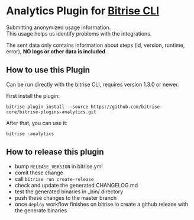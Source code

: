 # Analytics Plugin for [Bitrise CLI](https://github.com/bitrise-io/bitrise)

Submitting anonymized usage information.  
This usage helps us identify problems with the integrations.  

The sent data only contains information about steps (id, version, runtime, error), **NO logs or other data is included**.

## How to use this Plugin  

Can be run directly with the bitrise CLI, requires version 1.3.0 or newer.

First install the plugin:

```
bitrise plugin install --source https://github.com/bitrise-core/bitrise-plugins-analytics.git
```

After that, you can use it:

```
bitrise :analytics
```

## How to release this plugin

- bump `RELEASE_VERSION` in bitrise.yml
- comit these change
- call `bitrise run create-release`
- check and update the generated CHANGELOG.md
- test the generated binaries in _bin/ directory
- push these changes to the master branch
- once `deploy` workflow finishes on bitrise.io create a github release with the generate binaries
